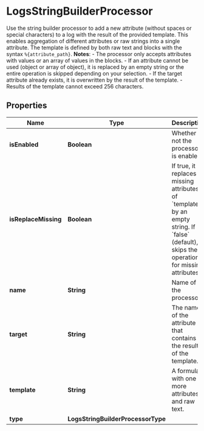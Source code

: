 

# LogsStringBuilderProcessor

Use the string builder processor to add a new attribute (without spaces or special characters) to a log with the result of the provided template. This enables aggregation of different attributes or raw strings into a single attribute.  The template is defined by both raw text and blocks with the syntax `%{attribute_path}`.  **Notes**:  - The processor only accepts attributes with values or an array of values in the blocks. - If an attribute cannot be used (object or array of object),   it is replaced by an empty string or the entire operation is skipped depending on your selection. - If the target attribute already exists, it is overwritten by the result of the template. - Results of the template cannot exceed 256 characters.
## Properties

Name | Type | Description | Notes
------------ | ------------- | ------------- | -------------
**isEnabled** | **Boolean** | Whether or not the processor is enabled. |  [optional]
**isReplaceMissing** | **Boolean** | If true, it replaces all missing attributes of &#x60;template&#x60; by an empty string. If &#x60;false&#x60; (default), skips the operation for missing attributes. |  [optional]
**name** | **String** | Name of the processor. |  [optional]
**target** | **String** | The name of the attribute that contains the result of the template. | 
**template** | **String** | A formula with one or more attributes and raw text. | 
**type** | **LogsStringBuilderProcessorType** |  | 



